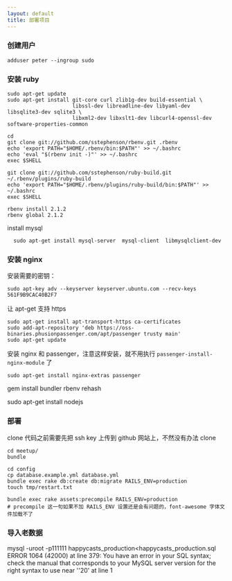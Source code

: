 ```yaml
---
layout: default
title: 部署项目
---
```


### 创建用户

    adduser peter --ingroup sudo

### 安装 ruby

    sudo apt-get update
    sudo apt-get install git-core curl zlib1g-dev build-essential \
                         libssl-dev libreadline-dev libyaml-dev libsqlite3-dev sqlite3 \
                         libxml2-dev libxslt1-dev libcurl4-openssl-dev software-properties-common

    cd
    git clone git://github.com/sstephenson/rbenv.git .rbenv
    echo 'export PATH="$HOME/.rbenv/bin:$PATH"' >> ~/.bashrc
    echo 'eval "$(rbenv init -)"' >> ~/.bashrc
    exec $SHELL

    git clone git://github.com/sstephenson/ruby-build.git ~/.rbenv/plugins/ruby-build
    echo 'export PATH="$HOME/.rbenv/plugins/ruby-build/bin:$PATH"' >> ~/.bashrc
    exec $SHELL

    rbenv install 2.1.2
    rbenv global 2.1.2


install mysql

      sudo apt-get install mysql-server  mysql-client  libmysqlclient-dev


### 安装 nginx

安装需要的密钥：

<!-- Phusion's PGP key to verify packages -->

    sudo apt-key adv --keyserver keyserver.ubuntu.com --recv-keys 561F9B9CAC40B2F7


让 apt-get 支持 https

    sudo apt-get install apt-transport-https ca-certificates
    sudo add-apt-repository 'deb https://oss-binaries.phusionpassenger.com/apt/passenger trusty main'
    sudo apt-get update

安装 nginx 和 passenger，注意这样安装，就不用执行 `passenger-install-nginx-module` 了

    sudo apt-get install nginx-extras passenger


   gem install bundler
   rbenv rehash

   sudo apt-get install nodejs




### 部署

clone 代码之前需要先把 ssh key 上传到 github 网站上，不然没有办法 clone

    cd meetup/
    bundle

    cd config
    cp database.example.yml database.yml
    bundle exec rake db:create db:migrate RAILS_ENV=production
    touch tmp/restart.txt

    bundle exec rake assets:precompile RAILS_ENV=production
    # precompile 这一句如果不加 RAILS_ENV 设置还是会有问题的，font-awesome 字体文件加载不了


### 导入老数据

mysql -uroot -p111111 happycasts_production<happycasts_production.sql
ERROR 1064 (42000) at line 379: You have an error in your SQL syntax; check the manual that corresponds to your MySQL server version for the right syntax to use near ''20' at line 1
